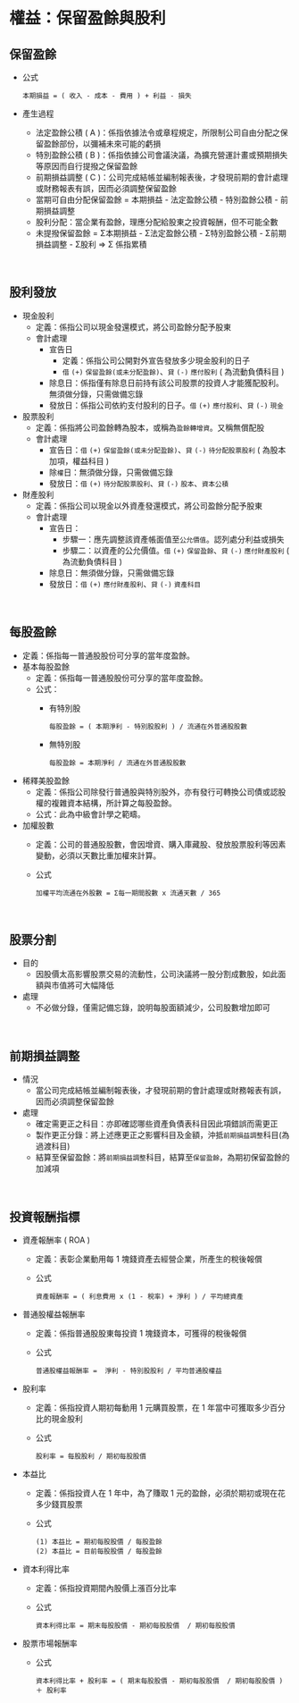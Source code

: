 # 權益：保留盈餘與股利

## 保留盈餘
* 公式

  ```
  本期損益 = ( 收入 - 成本 - 費用 ) + 利益 - 損失
  ```
* 產生過程
  * 法定盈餘公積 ( A )：係指依據法令或章程規定，所限制公司自由分配之保留盈餘部份，以彌補未來可能的虧損
  * 特別盈餘公積 ( B )：係指依據公司會議決議，為擴充營運計畫或預期損失等原因而自行提撥之保留盈餘
  * 前期損益調整 ( C )：公司完成結帳並編制報表後，才發現前期的會計處理或財務報表有誤，因而必須調整保留盈餘
  * 當期可自由分配保留盈餘 = 本期損益 - 法定盈餘公積 - 特別盈餘公積 - 前期損益調整
  * 股利分配：當企業有盈餘，理應分配給股東之投資報酬，但不可能全數
  * 未提撥保留盈餘 = Σ本期損益 - Σ法定盈餘公積 - Σ特別盈餘公積 - Σ前期損益調整 - Σ股利 => Σ 係指累積

<br>

## 股利發放

* 現金股利
  * 定義：係指公司以現金發還模式，將公司盈餘分配予股東
  * 會計處理
    * 宣告日
      * 定義：係指公司公開對外宣告發放多少現金股利的日子
      * `借` `(+)` `保留盈餘(或未分配盈餘)`、`貸` `(-)` `應付股利` ( 為流動負債科目 )
    * 除息日：係指僅有除息日前持有該公司股票的投資人才能獲配股利。無須做分錄，只需做備忘錄
    * 發放日：係指公司依約支付股利的日子。`借` `(+)` `應付股利`、`貸` `(-)` `現金`
* 股票股利
  * 定義：係指將公司盈餘轉為股本，或稱為`盈餘轉增資`。又稱無償配股
  * 會計處理
    * 宣告日：`借` `(+)` `保留盈餘(或未分配盈餘)`、`貸` `(-)` `待分配股票股利` ( 為股本加項，權益科目 )
    * 除`權`日：無須做分錄，只需做備忘錄
    * 發放日：`借` `(+)` `待分配股票股利`、`貸` `(-)` `股本`、`資本公積`
* 財產股利
  * 定義：係指公司以現金以外資產發還模式，將公司盈餘分配予股東
  * 會計處理
    * 宣告日：
      * 步驟一：應先調整該資產帳面值至`公允價值`。認列處分利益或損失
      * 步驟二：以資產的公允價值。`借` `(+)` `保留盈餘`、`貸` `(-)` `應付財產股利` ( 為流動負債科目 )
    * 除息日：無須做分錄，只需做備忘錄
    * 發放日：`借` `(+)` `應付財產股利`、`貸` `(-)` `資產科目`

<br>

## 每股盈餘
* 定義：係指每一普通股股份可分享的當年度盈餘。
* 基本每股盈餘
    * 定義：係指每一普通股股份可分享的當年度盈餘。
    * 公式：
        * 有特別股

            ```
            每股盈餘 = ( 本期淨利 - 特別股股利 ) / 流通在外普通股股數
            ```
        * 無特別股

            ```
            每股盈餘 = 本期淨利 / 流通在外普通股股數
            ```
* 稀釋美股盈餘
  * 定義：係指公司除發行普通股與特別股外，亦有發行可轉換公司債或認股權的複雜資本結構，所計算之每股盈餘。
  * 公式：此為中級會計學之範疇。
* 加權股數
  * 定義：公司的普通股股數，會因增資、購入庫藏股、發放股票股利等因素變動，必須以天數比重加權來計算。
  * 公式

    ```
    加權平均流通在外股數 = Σ每一期間股數 x 流通天數 / 365
    ```

<br>

## 股票分割
* 目的
  * 因股價太高影響股票交易的流動性，公司決議將一股分割成數股，如此面額與市值將可大幅降低
* 處理
  * 不必做分錄，僅需記備忘錄，說明每股面額減少，公司股數增加即可


<br>

## 前期損益調整
* 情況
  * 當公司完成結帳並編制報表後，才發現前期的會計處理或財務報表有誤，因而必須調整保留盈餘
* 處理
  * 確定需更正之科目：亦即確認哪些資產負債表科目因此項錯誤而需更正
  * 製作更正分錄：將上述應更正之影響科目及金額，沖抵`前期損益調整`科目(為過渡科目)
  * 結算至保留盈餘：將`前期損益調整`科目，結算至`保留盈餘`，為期初保留盈餘的加減項

<br>

## 投資報酬指標
* 資產報酬率 ( ROA )
  * 定義：表彰企業動用每 1 塊錢資產去經營企業，所產生的稅後報償
  * 公式

    ```
    資產報酬率 = ( 利息費用 x (1 - 稅率) + 淨利 ) / 平均總資產
    ```
* 普通股權益報酬率
  * 定義：係指普通股股東每投資 1 塊錢資本，可獲得的稅後報償
  * 公式

    ```
    普通股權益報酬率 =  淨利 - 特別股股利 / 平均普通股權益
    ```
* 股利率
  * 定義：係指投資人期初每動用 1 元購買股票，在 1 年當中可獲取多少百分比的現金股利
  * 公式

    ```
    股利率 = 每股股利 / 期初每股股價
    ```
* 本益比
  * 定義：係指投資人在 1 年中，為了賺取 1 元的盈餘，必須於期初或現在花多少錢買股票
  * 公式

    ```
    (1) 本益比 = 期初每股股價 / 每股盈餘
    (2) 本益比 = 目前每股股價 / 每股盈餘
    ```
* 資本利得比率
  * 定義：係指投資期間內股價上漲百分比率
  * 公式

    ```
    資本利得比率 = 期末每股股價 - 期初每股股價  / 期初每股股價
    ```
* 股票市場報酬率
  * 公式

    ```
    資本利得比率 + 股利率 = ( 期末每股股價 - 期初每股股價  / 期初每股股價 ) ＋ 股利率
    ```


